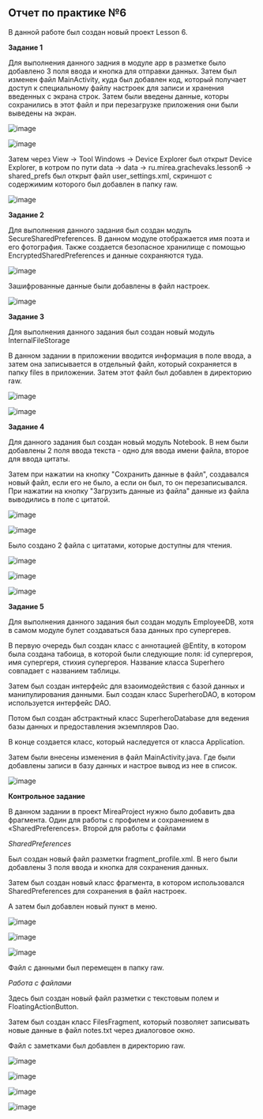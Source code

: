 **Отчет по практике №6**
----

В данной работе был создан новый проект Lesson 6.

**Задание 1**

Для выполнения данного задния в модуле app в разметке было добавлено 3 поля ввода и кнопка для отправки данных.
Затем был изменен файл MainActivity, куда был добавлен код, который получает доступ к специальному файлу настроек для записи и хранения 
введенных с экрана строк.
Затем были введены данные, которы сохранились в этот файл и при перезагрузке приложения они были выведены на экран.

![image](https://github.com/user-attachments/assets/c11a2e1a-89a2-4993-b1b4-7c977bd14a1e)

![image](https://github.com/user-attachments/assets/35ed2783-571f-466a-92e1-427eee4375fc)

Затем через View ->  Tool Windows -> Device Explorer был открыт Device Explorer, в котром по пути data -> data -> ru.mirea.grachevaks.lesson6 -> shared_prefs
был открыт файл user_settings.xml, скриншот с содержимим которого был добавлен в папку raw.

![image](https://github.com/user-attachments/assets/a7c2b16a-a444-46bc-b98d-ff13780c42ad)

**Задание 2**

Для выполнения данного задания был создан модуль SecureSharedPreferences. В данном модуле отображается имя поэта и его фотография.
Также создается безопасное хранилище с помощью EncryptedSharedPreferences и данные сохраняются туда.

![image](https://github.com/user-attachments/assets/4fcfead3-0811-465b-a0e3-64ac6671af70)

Зашифрованные данные были добавлены в файл настроек.

![image](https://github.com/user-attachments/assets/7fe12079-a7c4-4fa9-baa1-9cb728623466)

**Задание 3**

Для выполнения данного задания был создан новый модуль InternalFileStorage

В данном задании в приложении вводится информация в поле ввода, а затем она записывается в отдельный файл, который сохраняется в папку files в приложении.
Затем этот файл был добавлен в директорию raw.

![image](https://github.com/user-attachments/assets/ed6a5db1-b0b4-40e8-b790-50c3fb87b4ec)

![image](https://github.com/user-attachments/assets/805942c3-07f5-4f9a-b669-affc9f9501b5)

**Задание 4**

Для данного задания был создан новый модуль Notebook.
В нем были добавлены 2 поля ввода текста - одно для ввода имени файла, второе для ввода цитаты.

Затем при нажатии на кнопку "Сохранить данные в файл", создавался новый файл, если его не было, а если он был, то он перезаписывался.
При нажатии на кнопку "Загрузить данные из файла" данные из файла выводились в поле с цитатой.

![image](https://github.com/user-attachments/assets/ac480d36-abd8-403a-b387-5160a868bade)

![image](https://github.com/user-attachments/assets/7136a083-f251-4a7d-bbb1-bf12527947cc)

Было создано 2 файла с цитатами, которые доступны для чтения.

![image](https://github.com/user-attachments/assets/3f1c22f3-0021-456b-8b32-5a2cd3a59a98)

![image](https://github.com/user-attachments/assets/790ea95b-292c-45e5-9eae-9ffe19bea400)

![image](https://github.com/user-attachments/assets/c7760308-97b9-4439-ad9a-6f932e611717)

**Задание 5**

Для выполнения данного задания был создан модуль EmployeeDB, хотя в самом модуле булет создаваться база данных про супергерев.

В первую очередь был создан класс с аннотацией @Entity, в котором была создана табоица, в которой были следующие поля:
id супергероя, имя супергеря, стихия супергероя. Название класса Superhero совпадает с названием таблицы.

Затем был создан интерфейс для взаоимодействия с базой данных и манипулирования данными. Был создан класс SuperheroDAO, в котором используется интерфейс DAO.

Потом был создан абстрактный класс SuperheroDatabase для ведения базы данных и предоставления экземпляров Dao.

В конце создается класс, который наследуется от класса Application.

Затем были внесены изменения в файл MainActivity.java. Где были добавлены записи в базу данных и настрое вывод из нее в список.

![image](https://github.com/user-attachments/assets/ddc0734e-b3aa-4397-9cf2-ad58a787d71d)

**Контрольное задание**

В данном задании в проект MireaProject нужно было добавить два фрагмента. Один для работы с профилем и сохранением в
«SharedPreferences». Второй для работы с файлами

*SharedPreferences*

Был создан новый файл разметки fragment_profile.xml. В него были добавлены 3 поля ввода и кнопка для сохранения данных.

Затем был создан новый класс фрагмента, в котором использовался SharedPreferences для сохранения в файл настроек.

А затем был добавлен новый пункт в меню.

![image](https://github.com/user-attachments/assets/c5152f71-20d9-46cd-ab1a-bcfbdfce58a1)

![image](https://github.com/user-attachments/assets/f1a1539a-1533-4996-bc68-d33dd2bccea8)

![image](https://github.com/user-attachments/assets/b78178c2-c348-458b-9130-1eba98a461cc)

Файл с данными был перемещен в папку raw.

*Работа с файлами*

Здесь был создан новый файл разметки с текстовым полем и FloatingActionButton.

Затем был создан класс FilesFragment, который позволяет записывать новые данные в файл notes.txt через диалоговое окно.

Файл с заметками был добавлен в директорию raw.

![image](https://github.com/user-attachments/assets/8cc7eddb-4ca5-43fc-b5f2-1bf71a7e3ac6)

![image](https://github.com/user-attachments/assets/dca7ef6b-e582-41fc-ac4a-3fd83f483d5d)

![image](https://github.com/user-attachments/assets/c7c2d07c-f4cb-4741-b85d-cd15ace12e9b)

![image](https://github.com/user-attachments/assets/f4eb5a69-483f-4ad0-a92e-c092fefa03f3)

